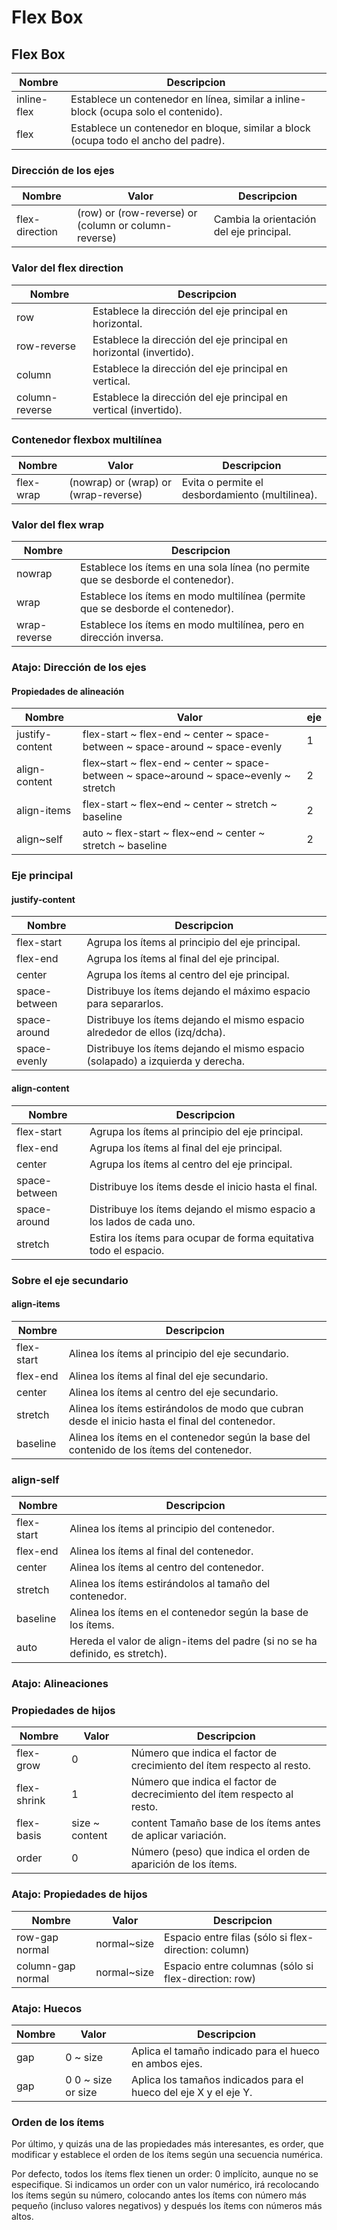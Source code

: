 # Flex Box

## Flex Box
|Nombre | Descripcion|
|--------|------------|
|inline-flex | Establece un contenedor en línea, similar a inline-block (ocupa solo el contenido).|
|flex | Establece un contenedor en bloque, similar a block (ocupa todo el ancho del padre).|
### Dirección de los ejes 
|Nombre | Valor | Descripcion|
|---|------|-----|
flex-direction|(row) or (row-reverse) or (column or column-reverse) | Cambia la orientación del eje principal.|
  
### Valor del flex direction
|Nombre | Descripcion|
|--------|------------|
row	|Establece la dirección del eje principal en horizontal.
row-reverse	|Establece la dirección del eje principal en horizontal (invertido).
column	|Establece la dirección del eje principal en vertical.
column-reverse	|Establece la dirección del eje principal en vertical (invertido).
  
### Contenedor flexbox multilínea
|Nombre | Valor | Descripcion|
|---|------|-----|
flex-wrap | (nowrap) or (wrap) or (wrap-reverse)|Evita o permite el desbordamiento (multilinea).

### Valor del flex wrap
|Nombre | Descripcion|
|--------|------------|
nowrap	|Establece los ítems en una sola línea (no permite que se desborde el contenedor).
wrap	|Establece los ítems en modo multilínea (permite que se desborde el contenedor).
wrap-reverse	|Establece los ítems en modo multilínea, pero en dirección inversa.
### Atajo: Dirección de los ejes
#### Propiedades de alineación 
|Nombre | Valor | eje|
|---|------|-----|
justify-content	|flex-start ~ flex-end ~ center ~ space-between ~ space-around ~ space-evenly	|1️
align-content|	flex~start ~ flex-end ~ center ~ space-between ~ space~around ~ space~evenly ~ stretch	|2
align-items	|flex-start ~ flex~end ~ center ~ stretch ~ baseline	|2
align~self	|auto ~ flex-start ~ flex~end ~ center ~ stretch ~ baseline	|2️
  
### Eje principal
#### justify-content
|Nombre | Descripcion|
|--------|------------|
flex-start	|Agrupa los ítems al principio del eje principal.
flex-end	|Agrupa los ítems al final del eje principal.
center	|Agrupa los ítems al centro del eje principal.
space-between	|Distribuye los ítems dejando el máximo espacio para separarlos.
space-around	|Distribuye los ítems dejando el mismo espacio alrededor de ellos (izq/dcha).
space-evenly	|Distribuye los ítems dejando el mismo espacio (solapado) a izquierda y derecha.
####  align-content
|Nombre | Descripcion|
|--------|------------|
flex-start |Agrupa los ítems al principio del eje principal.
flex-end	|Agrupa los ítems al final del eje principal.
center	|Agrupa los ítems al centro del eje principal.
space-between	|Distribuye los ítems desde el inicio hasta el final.
space-around	|Distribuye los ítems dejando el mismo espacio a los lados de cada uno.
stretch	|Estira los ítems para ocupar de forma equitativa todo el espacio.

### Sobre el eje secundario
#### align-items
|Nombre | Descripcion|
|--------|------------|
flex-start	|Alinea los ítems al principio del eje secundario.
flex-end	|Alinea los ítems al final del eje secundario.
center	|Alinea los ítems al centro del eje secundario.
stretch	|Alinea los ítems estirándolos de modo que cubran desde el inicio hasta el final del contenedor.
baseline	|Alinea los ítems en el contenedor según la base del contenido de los ítems del contenedor.
###  align-self
|Nombre | Descripcion|
|--------|------------|
flex-start  |Alinea los ítems al principio del contenedor.
flex-end	|Alinea los ítems al final del contenedor.
center	|Alinea los ítems al centro del contenedor.
stretch	|Alinea los ítems estirándolos al tamaño del contenedor.
baseline	|Alinea los ítems en el contenedor según la base de los ítems.
auto	|Hereda el valor de align-items del padre (si no se ha definido, es stretch).

### Atajo: Alineaciones
### Propiedades de hijos
|Nombre | Valor |Descripcion|
|--------|--------|----|
flex-grow	|0   | Número que indica el factor de crecimiento del ítem respecto al resto.
flex-shrink	| 1 | 	Número que indica el factor de decrecimiento del ítem respecto al resto.
flex-basis  |	size ~ content | content	Tamaño base de los ítems antes de aplicar variación.
order	|0 | 	Número (peso) que indica el orden de aparición de los ítems.

### Atajo: Propiedades de hijos 
|Nombre | Valor |Descripcion|
|--------|--------|----|
row-gap	normal | normal~size	|Espacio entre filas (sólo si flex-direction: column)
column-gap	normal | normal~size|Espacio entre columnas (sólo si flex-direction: row)
### Atajo: Huecos
|Nombre | Valor |Descripcion|
|--------|--------|----|
gap	|0 ~ size| 	Aplica el tamaño indicado para el hueco en ambos ejes.
gap	|0 0 ~ size or size |  	Aplica los tamaños indicados para el hueco del eje X y el eje Y.

### Orden de los ítems 
Por último, y quizás una de las propiedades más interesantes, es order, que modificar y establece el orden de los ítems según una secuencia numérica.

Por defecto, todos los ítems flex tienen un order: 0 implícito, aunque no se especifique. Si indicamos un order con un valor numérico, irá recolocando los ítems según su número, colocando antes los ítems con número más pequeño (incluso valores negativos) y después los ítems con números más altos.